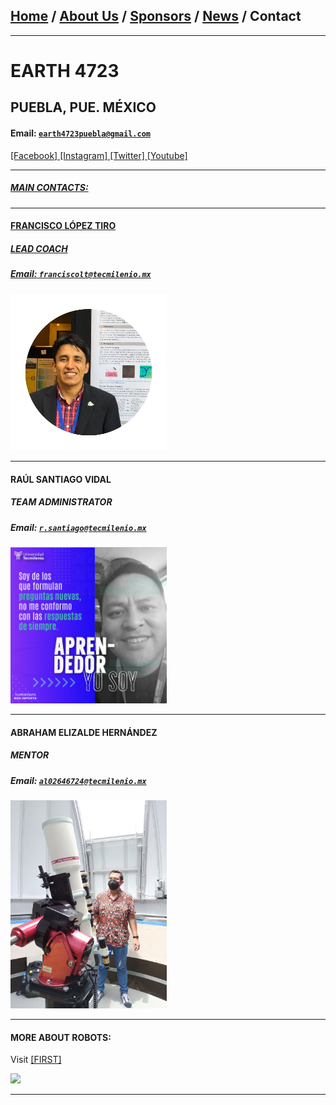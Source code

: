 ## [Home](/index) / [About Us](/about_us) / [Sponsors](/sponsors) / [News](/news) / Contact
___

# EARTH 4723
## PUEBLA, PUE. MÉXICO
#### **Email:** [`earth4723puebla@gmail.com`](mailto:earth4723puebla@gmail.com?subject=%20Hola%20mundo)

<a href="https://facebook.com/earth4723/" target="_blank">[Facebook]
<a href="https://instagram.com/earth4723oficial/" target="_blank">[Instagram]
<a href="https://twitter.com/EARTH4723/" target="_blank">[Twitter]
<a href="https://www.youtube.com/channel/UCeWcOMtKdGn8toLxm1Cse3w/" target="_blank">[Youtube]

___

##### MAIN CONTACTS:
---

#### FRANCISCO LÓPEZ TIRO
##### LEAD COACH
##### **Email:** [`franciscolt@tecmilenio.mx`](mailto:franciscolt@tecmilenio.mx?subject=%20Hola%20Francisco)
<img src="/images/FLT.png" width="250">

---

#### RAÚL SANTIAGO VIDAL
##### TEAM ADMINISTRATOR
##### **Email:** [`r.santiago@tecmilenio.mx`](mailto:r.santiago@tecmilenio.mx?subject=%20Hola%20Raúl)
<img src="/images/RSV.jpg" width="250">

---

#### ABRAHAM ELIZALDE HERNÁNDEZ
##### MENTOR
##### **Email:** [`al02646724@tecmilenio.mx`](mailto:al02646724@tecmilenio.mx?subject=%20Hola%20Braham)
<img src="/images/AEH.jpg" width="250">

---

#### MORE ABOUT ROBOTS:
Visit <a href="https://www.firstinspires.org/" target="_blank">[FIRST]

  <img src="https://user-images.githubusercontent.com/83673358/128615139-0984e042-6f55-4966-a905-c6b2a0b84edc.png" width="250">

---

